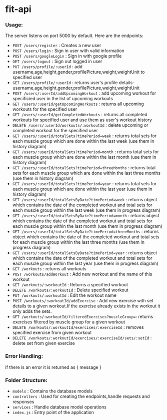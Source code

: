 # fit-api


### Usage:

The server listens on port 5000 by default. Here are the endpoints:


- `POST /users/register` : Creates a new user
- `POST /users/login` : Sign in user with valid information
- `POST /users/googleLogin` : Sign in with google profile
- `GET /users/logout` : Sign out logged in user
- `PUT /users/profile/:userId` : add username,age,height,gender,profilePicture,weight,weightUnit to specified user
- `GET /users/profile/:userId` : returns user's profile details-username,age,height,gender,profilePicture,weight,weightUnit
- `POST /users/:userId/addUpcomingWorkout` : add upcoming workout for specificied user in the list of upcoming workouts
- `GET /users/:userId/getUpcomingWorkouts` : returns all upcoming workouts for the specified user
- `GET /users/:userId/getCompletedWorkouts` : returns all completed workouts for specified user and use them as user's workout history
- `DELETE /users/:userId/workouts/:workoutId` : delete upcoming or completed workout for the specified user
- `GET /users/:userId/totalSets?timePeriod=week` : returns total sets for each muscle group which are done within the last week (use them in history diagram)
- `GET /users/:userId/totalSets?timePeriod=month` : returns total sets for each muscle group which are done within the last month (use them in history diagram)
- `GET /users/:userId/totalSets?timePeriod=threeMonths` : returns total sets for each muscle group which are done within the last three months (use them in history diagram)
- `GET /users/:userId/totalSets?timePeriod=year` : returns total sets for each muscle group which are done within the last year (use them in history diagram)
- `GET /users/:userId/totalSetsByDate?timePeriod=week` : returns object which contains the date of the completed workout and total sets for each muscle group within the last week (use them in progress diagram)
- `GET /users/:userId/totalSetsByDate?timePeriod=month` : returns object which contains the date of the completed workout and total sets for each muscle group within the last month (use them in progress diagram)
- `GET /users/:userId/totalSetsByDate?timePeriod=threeMonths` : returns object which contains the date of the completed workout and total sets for each muscle group within the last three months (use them in progress diagram)
- `GET /users/:userId/totalSetsByDate?timePeriod=year` : returns object which contains the date of the completed workout and total sets for each muscle group within the last year (use them in progress diagram)
- `GET /workouts` : returns all workouts
- `POST /workouts/addWorkout` : Add new workout and the name of this workout
- `GET /workouts/:workoutId` : Returns a specified workout
- `DELETE /workouts/:workoutId` : Delete specified workout
- `PUT /workouts/:workoutId` : Edit the workout name
- `POST /workouts/:workoutId/addExercise` : Add new exercise with set details to a given workout.If the exercise already exists in the workout it only adds the sets.
- `GET /workouts/:workoutId/filteredExercises?muscleGroup=`: returns exercises filtered by muscle group for a given workout
- `DELETE /workouts/:workoutId/exercises/:exerciseId` : removes specified exercise from given workout
- `DELETE /workouts/:workoutId/exercises/:exerciseId/sets/:setId` : delete set from given exercise 
  


### Error Handling:

<p>if there is an error it is returned as { message }</p>


### Folder Structure:
- `models` : Contains the database models
- `controllers` : Used for creating the endpoints,handle requests and responses
- `services` : Handle database model operations
- `index.js` : Entry point of the application
